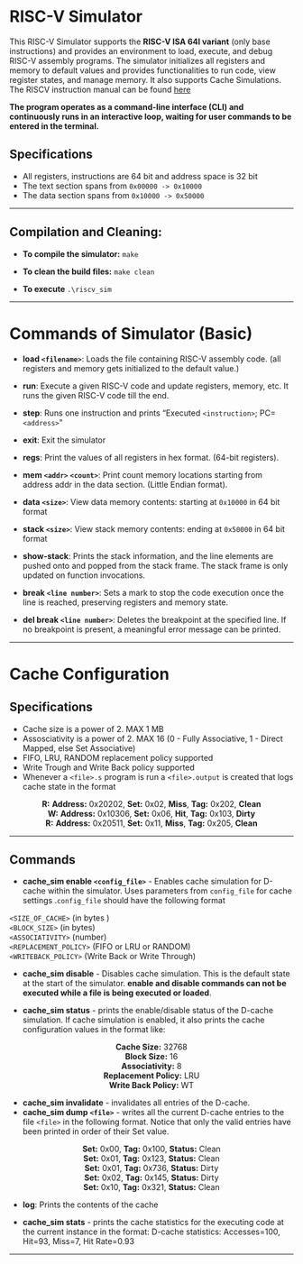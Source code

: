 # RISC-V Simulator

This RISC-V Simulator supports the **RISC-V ISA 64I variant** (only base instructions) and provides an environment to load, execute, and debug RISC-V assembly programs. The simulator initializes all registers and memory to default values and provides functionalities to run code, view register states, and manage memory. It also supports Cache Simulations. The RISCV instruction manual can be found [here](./RISCV_instruction_manual.pdf)

**The program operates as a command-line interface (CLI) and continuously runs in an interactive loop, waiting for user commands to be entered in the terminal.**

## Specifications
- All registers, instructions are 64 bit and address space is 32 bit
- The text section spans from `0x00000 -> 0x10000`
- The data section spans from `0x10000 -> 0x50000`

---

## Compilation and Cleaning:
- **To compile the simulator:**
  `make`

- **To clean the build files:**
  `make clean`

- **To execute**
  `.\riscv_sim`

---

# Commands of Simulator (Basic)
- **load `<filename>`**: Loads the file containing RISC-V assembly code. (all registers and memory gets initialized to the default value.)
- **run**: Execute a given RISC-V code and update registers, memory, etc. It runs the given
RISC-V code till the end.
- **step**: Runs one instruction and prints  “Executed `<instruction>`; PC=`<address>`"
- **exit**: Exit the simulator 
- **regs**: Print the values of all registers in hex format. (64-bit registers).
- **mem `<addr>` `<count>`**: Print count memory locations starting from address addr in the
data section. (Little Endian format).
- **data `<size>`**: View data memory contents: starting at `0x10000` in 64 bit format
-  **stack `<size>`**: View stack memory contents: ending at `0x50000` in 64 bit format

- **show-stack**: Prints the stack information, and the line elements are pushed onto and
popped from the stack frame. The stack frame is only updated on function invocations.
- **break `<line number>`**: Sets a mark to stop the code execution once the line is reached,
preserving registers and memory state.
- **del break `<line number>`**: Deletes the breakpoint at the specified line. If no breakpoint is
present, a meaningful error message can be printed.

---
# Cache Configuration 

## Specifications
- Cache size is a power of 2. MAX 1 MB
- Assosciativity is a power of 2. MAX 16 (0 - Fully Associative, 1 - Direct Mapped, else Set Associative)
- FIFO, LRU, RANDOM replacement policy supported
- Write Trough and Write Back policy supported
- Whenever a `<file>.s` program is run a `<file>.output` is created that logs cache state in the format

<div align="center">

**R:** **Address:** 0x20202, **Set:** 0x02, **Miss**, **Tag:** 0x202, **Clean**  
**W:** **Address:** 0x10306, **Set:** 0x06, **Hit**, **Tag:** 0x103, **Dirty**  
**R:** **Address:** 0x20511, **Set:** 0x11, **Miss**, **Tag:** 0x205, **Clean**  

</div>

--- 

 ## Commands
- **cache_sim enable `<config_file>`** - Enables cache simulation for D-cache within the
simulator. Uses parameters from `config_file` for cache settings .`config_file` should have the following format
<div align="left">

`<SIZE_OF_CACHE>` (in bytes
)  
`<BLOCK_SIZE>` (in bytes)  
`<ASSOCIATIVITY>` (number)  
`<REPLACEMENT_POLICY>` (FIFO or LRU or RANDOM)  
`<WRITEBACK_POLICY>` (Write Back or Write Through)

</div>

- **cache_sim disable** - Disables cache simulation. This is the default state at the start of the
simulator.
**enable and disable commands can not be executed while a file is being executed or loaded**.

- **cache_sim status** - prints the enable/disable status of the D-cache simulation. If cache
simulation is enabled, it also prints the cache configuration values in the format like:

<div align="center">

**Cache Size:** 32768  
**Block Size:** 16  
**Associativity:** 8  
**Replacement Policy:** LRU  
**Write Back Policy:** WT  

</div>

- **cache_sim invalidate** - invalidates all entries of the D-cache.
- **cache_sim dump `<file>`** - writes all the current D-cache entries to the file
`<file>` in the following format. Notice that only the valid entries have been printed
in order of their Set value.

<div align="center">

**Set:** 0x00, **Tag:** 0x100, **Status:** Clean  
**Set:** 0x01, **Tag:** 0x123, **Status:** Clean  
**Set:** 0x01, **Tag:** 0x736, **Status:** Dirty  
**Set:** 0x02, **Tag:** 0x145, **Status:** Dirty  
**Set:** 0x10, **Tag:** 0x321, **Status:** Clean  

</div>

- **log**: Prints the contents of the cache

- **cache_sim stats** - prints the cache statistics for the executing code at the current
instance in the format:
D-cache statistics: Accesses=100, Hit=93, Miss=7, Hit Rate=0.93

---







